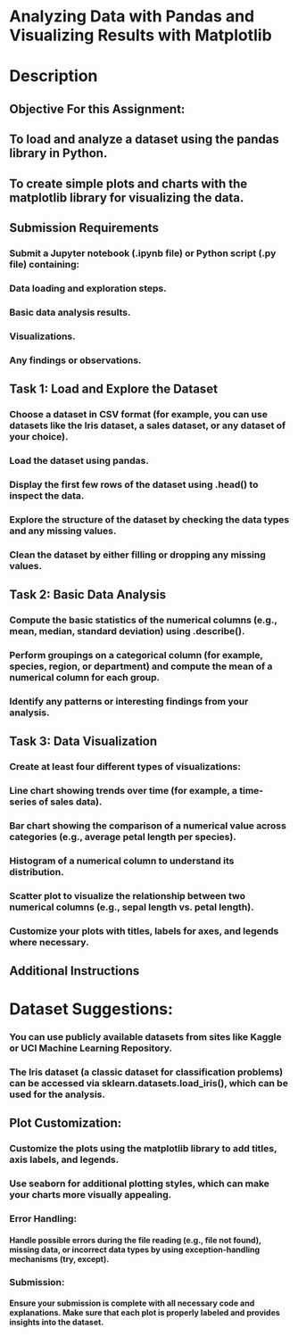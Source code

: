# Analyzing Data with Pandas and Visualizing Results with Matplotlib
# Description

## Objective For this Assignment:

## To load and analyze a dataset using the pandas library in Python.
## To create simple plots and charts with the matplotlib library for visualizing the data.

## Submission Requirements
### Submit a Jupyter notebook (.ipynb file) or Python script (.py file) containing:
### Data loading and exploration steps.
### Basic data analysis results.
### Visualizations.
### Any findings or observations.

## Task 1: Load and Explore the Dataset
### Choose a dataset in CSV format (for example, you can use datasets like the Iris dataset, a sales dataset, or any dataset of your choice).
### Load the dataset using pandas.
### Display the first few rows of the dataset using .head() to inspect the data.
### Explore the structure of the dataset by checking the data types and any missing values.
### Clean the dataset by either filling or dropping any missing values.

## Task 2: Basic Data Analysis
### Compute the basic statistics of the numerical columns (e.g., mean, median, standard deviation) using .describe().
### Perform groupings on a categorical column (for example, species, region, or department) and compute the mean of a numerical column for each group.
### Identify any patterns or interesting findings from your analysis.

## Task 3: Data Visualization
### Create at least four different types of visualizations:
### Line chart showing trends over time (for example, a time-series of sales data).
### Bar chart showing the comparison of a numerical value across categories (e.g., average petal length per species).
### Histogram of a numerical column to understand its distribution.
### Scatter plot to visualize the relationship between two numerical columns (e.g., sepal length vs. petal length).
### Customize your plots with titles, labels for axes, and legends where necessary.


## Additional Instructions

# Dataset Suggestions:

### You can use publicly available datasets from sites like Kaggle or UCI Machine Learning Repository.
### The Iris dataset (a classic dataset for classification problems) can be accessed via sklearn.datasets.load_iris(), which can be used for the analysis.

## Plot Customization:

### Customize the plots using the matplotlib library to add titles, axis labels, and legends.
### Use seaborn for additional plotting styles, which can make your charts more visually appealing.

### Error Handling:

#### Handle possible errors during the file reading (e.g., file not found), missing data, or incorrect data types by using exception-handling mechanisms (try, except).

### Submission:

#### Ensure your submission is complete with all necessary code and explanations. Make sure that each plot is properly labeled and provides insights into the dataset.
